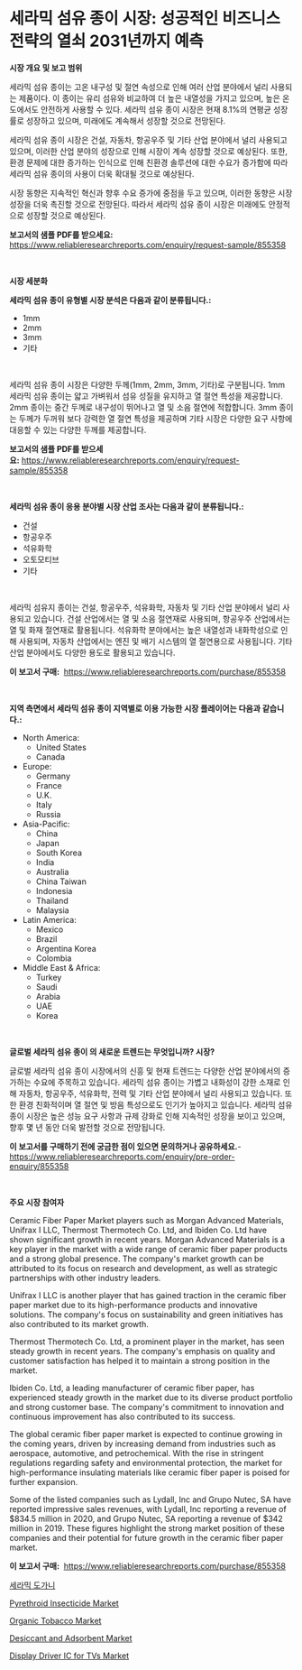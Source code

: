 <p><h1>세라믹 섬유 종이 시장: 성공적인 비즈니스 전략의 열쇠 2031년까지 예측</h1></p><p><strong>시장 개요 및 보고 범위</strong></p>
<p><p>세라믹 섬유 종이는 고온 내구성 및 절연 속성으로 인해 여러 산업 분야에서 널리 사용되는 제품이다. 이 종이는 유리 섬유와 비교하여 더 높은 내열성을 가지고 있으며, 높은 온도에서도 안전하게 사용할 수 있다. 세라믹 섬유 종이 시장은 현재 8.1%의 연평균 성장률로 성장하고 있으며, 미래에도 계속해서 성장할 것으로 전망된다.</p><p>세라믹 섬유 종이 시장은 건설, 자동차, 항공우주 및 기타 산업 분야에서 널리 사용되고 있으며, 이러한 산업 분야의 성장으로 인해 시장이 계속 성장할 것으로 예상된다. 또한, 환경 문제에 대한 증가하는 인식으로 인해 친환경 솔루션에 대한 수요가 증가함에 따라 세라믹 섬유 종이의 사용이 더욱 확대될 것으로 예상된다.</p><p>시장 동향은 지속적인 혁신과 향후 수요 증가에 중점을 두고 있으며, 이러한 동향은 시장 성장을 더욱 촉진할 것으로 전망된다. 따라서 세라믹 섬유 종이 시장은 미래에도 안정적으로 성장할 것으로 예상된다.</p></p>
<p><strong>보고서의 샘플 PDF를 받으세요:</strong> <a href="https://www.reliableresearchreports.com/enquiry/request-sample/855358">https://www.reliableresearchreports.com/enquiry/request-sample/855358</a></p>
<p>&nbsp;</p>
<p><strong>시장 세분화</strong></p>
<p><strong>세라믹 섬유 종이 유형별 시장 분석은 다음과 같이 분류됩니다.:</strong></p>
<p><ul><li>1mm</li><li>2mm</li><li>3mm</li><li>기타</li></ul></p>
<p>&nbsp;</p>
<p><p>세라믹 섬유 종이 시장은 다양한 두께(1mm, 2mm, 3mm, 기타)로 구분됩니다. 1mm 세라믹 섬유 종이는 얇고 가벼워서 섬유 성질을 유지하고 열 절연 특성을 제공합니다.  2mm 종이는 중간 두께로 내구성이 뛰어나고 열 및 소음 절연에 적합합니다. 3mm 종이는 두께가 두꺼워 보다 강력한 열 절연 특성을 제공하며 기타 시장은 다양한 요구 사항에 대응할 수 있는 다양한 두께를 제공합니다.</p></p>
<p><strong>보고서의 샘플 PDF를 받으세요:</strong>&nbsp;<a href="https://www.reliableresearchreports.com/enquiry/request-sample/855358">https://www.reliableresearchreports.com/enquiry/request-sample/855358</a></p>
<p>&nbsp;</p>
<p><strong> 세라믹 섬유 종이 응용 분야별 시장 산업 조사는 다음과 같이 분류됩니다.:</strong></p>
<p><ul><li>건설</li><li>항공우주</li><li>석유화학</li><li>오토모티브</li><li>기타</li></ul></p>
<p>&nbsp;</p>
<p><p>세라믹 섬유지 종이는 건설, 항공우주, 석유화학, 자동차 및 기타 산업 분야에서 널리 사용되고 있습니다. 건설 산업에서는 열 및 소음 절연재로 사용되며, 항공우주 산업에서는 열 및 화재 절연재로 활용됩니다. 석유화학 분야에서는 높은 내열성과 내화학성으로 인해 사용되며, 자동차 산업에서는 엔진 및 배기 시스템의 열 절연용으로 사용됩니다. 기타 산업 분야에서도 다양한 용도로 활용되고 있습니다.</p></p>
<p><strong>이 보고서 구매:</strong>&nbsp; <a href="https://www.reliableresearchreports.com/purchase/855358">https://www.reliableresearchreports.com/purchase/855358</a></p>
<p>&nbsp;</p>
<p><strong>지역 측면에서 세라믹 섬유 종이 지역별로 이용 가능한 시장 플레이어는 다음과 같습니다.:</strong></p>
<p><ul>
    <li>
        North America:
        <ul>
            <li>United States</li>
            <li>Canada</li>
        </ul>
    </li>
    <li>
        Europe:
        <ul>
            <li>Germany</li>
            <li>France</li>
            <li>U.K.</li>
            <li>Italy</li>
            <li>Russia</li>
        </ul>
    </li>
    <li>
        Asia-Pacific:
        <ul>
            <li>China</li>
            <li>Japan</li>
            <li>South Korea</li>
            <li>India</li>
            <li>Australia</li>
            <li>China Taiwan</li>
            <li>Indonesia</li>
            <li>Thailand</li>
            <li>Malaysia</li>
        </ul>
    </li>
    <li>
        Latin America:
        <ul>
            <li>Mexico</li>
            <li>Brazil</li>
            <li>Argentina Korea</li>
            <li>Colombia</li>
        </ul>
    </li>
    <li>
        Middle East & Africa:
        <ul>
            <li>Turkey</li>
            <li>Saudi</li>
            <li>Arabia</li>
            <li>UAE</li>
            <li>Korea</li>
        </ul>
    </li>
    </ul></p>
<p>&nbsp;</p>
<p><strong>글로벌 세라믹 섬유 종이 의 새로운 트렌드는 무엇입니까? 시장?</strong></p>
<p><p>글로벌 세라믹 섬유 종이 시장에서의 신흥 및 현재 트렌드는 다양한 산업 분야에서의 증가하는 수요에 주목하고 있습니다. 세라믹 섬유 종이는 가볍고 내화성이 강한 소재로 인해 자동차, 항공우주, 석유화학, 전력 및 기타 산업 분야에서 널리 사용되고 있습니다. 또한 환경 친화적이며 열 절연 및 방음 특성으로도 인기가 높아지고 있습니다. 세라믹 섬유 종이 시장은 높은 성능 요구 사항과 규제 강화로 인해 지속적인 성장을 보이고 있으며, 향후 몇 년 동안 더욱 발전할 것으로 전망됩니다.</p></p>
<p><strong>이 보고서를 구매하기 전에 궁금한 점이 있으면 문의하거나 공유하세요.</strong>- <a href="https://www.reliableresearchreports.com/enquiry/pre-order-enquiry/855358">https://www.reliableresearchreports.com/enquiry/pre-order-enquiry/855358</a></p>
<p>&nbsp;</p>
<p><strong>주요 시장 참여자</strong></p>
<p><p>Ceramic Fiber Paper Market players such as Morgan Advanced Materials, Unifrax I LLC, Thermost Thermotech Co. Ltd, and Ibiden Co. Ltd have shown significant growth in recent years. Morgan Advanced Materials is a key player in the market with a wide range of ceramic fiber paper products and a strong global presence. The company's market growth can be attributed to its focus on research and development, as well as strategic partnerships with other industry leaders.</p><p>Unifrax I LLC is another player that has gained traction in the ceramic fiber paper market due to its high-performance products and innovative solutions. The company's focus on sustainability and green initiatives has also contributed to its market growth.</p><p>Thermost Thermotech Co. Ltd, a prominent player in the market, has seen steady growth in recent years. The company's emphasis on quality and customer satisfaction has helped it to maintain a strong position in the market.</p><p>Ibiden Co. Ltd, a leading manufacturer of ceramic fiber paper, has experienced steady growth in the market due to its diverse product portfolio and strong customer base. The company's commitment to innovation and continuous improvement has also contributed to its success.</p><p>The global ceramic fiber paper market is expected to continue growing in the coming years, driven by increasing demand from industries such as aerospace, automotive, and petrochemical. With the rise in stringent regulations regarding safety and environmental protection, the market for high-performance insulating materials like ceramic fiber paper is poised for further expansion.</p><p>Some of the listed companies such as Lydall, Inc and Grupo Nutec, SA have reported impressive sales revenues, with Lydall, Inc reporting a revenue of $834.5 million in 2020, and Grupo Nutec, SA reporting a revenue of $342 million in 2019. These figures highlight the strong market position of these companies and their potential for future growth in the ceramic fiber paper market.</p></p>
<p><strong>이 보고서 구매:</strong>&nbsp;&nbsp;<a href="https://www.reliableresearchreports.com/purchase/855358">https://www.reliableresearchreports.com/purchase/855358</a></p>
<p><p><a href="https://github.com/hxzi07639916/Market-Research-Report-List-1/blob/main/7533940187205.md">세라믹 도가니</a></p><p><a href="https://github.com/Paul14Anderson63/Market-Research-Report-List-3/blob/main/pyrethroid-insecticide-market.md">Pyrethroid Insecticide Market</a></p><p><a href="https://github.com/mabutironaldo/Market-Research-Report-List-3/blob/main/organic-tobacco-market.md">Organic Tobacco Market</a></p><p><a href="https://view.publitas.com/reportprime-1/desiccant-and-adsorbent-market-size-global-industry-overview-market-segmentation-and-forecast-2024-to-2031/">Desiccant and Adsorbent Market</a></p><p><a href="https://view.publitas.com/reportprime-1/display-driver-ic-for-tvs-market-with-the-goal-of-estimating-the-market-size-and-future-growth-potential-of-various-market-segments-based-on-component-applications-end-user-and-region/">Display Driver IC for TVs Market</a></p></p>
